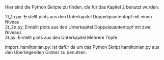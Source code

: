 Hier sind die Python Skripte zu finden, die f&uuml;r das Kapitel 2 benutzt wurden.

2t_1n.py: Erstellt plots aus den Unterkapitel Doppelquantentopf mit einen Niveau\
2t_2n.py: Erstellt plots aus den Unterkapitel Doppelquantentopf mit zwei Niveaus\
3t.py: Erstellt plots aus den Unterkapitel Mehrere Töpfe

import_hamiltonian.py: Ist daf&uuml;r da um das Python Skript hamiltonian.py aus den &Uuml;berliegenden Ordner zu benutzen.
